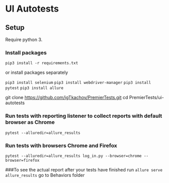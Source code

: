 # UI Autotests
## Setup

Require python 3.
### Install packages
`pip3 install -r requirements.txt`

or install packages separately 

`pip3 install selenium`
`pip3 install webdriver-manager`
`pip3 install pytest`
`pip3 install allure`

git clone https://github.com/igTkachov/PremierTests.git
cd PremierTests/ui-autotests

### Run tests with reporting listener to collect reports with default browser as Chrome
`pytest --alluredir=allure_results`

### Run tests with browsers Chrome and Firefox
`pytest --alluredir=allure_results log_in.py --browser=chrome --browser=firefox`

###To see the actual report after your tests have finished run
`allure serve allure_results`
go to Behaviors folder